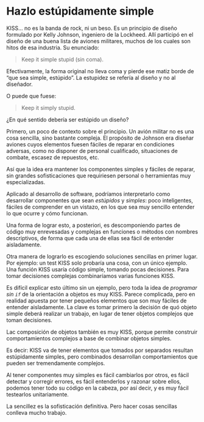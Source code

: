 # Hazlo estúpidamente simple

KISS… no es la banda de rock, ni un beso. Es un principio de diseño formulado por Kelly Johnson, ingeniero de la Lockheed. Allí participó en el diseño de una buena lista de aviones militares, muchos de los cuales son hitos de esa industria. Su enunciado:

> Keep it simple stupid (sin coma).

Efectivamente, la forma original no lleva coma y pierde ese matiz borde de “que sea simple, estúpido”. La estupidez se refería al diseño y no al diseñador.

O puede que fuese:

> Keep it simply stupid.

¿En qué sentido debería ser estúpido un diseño?

Primero, un poco de contexto sobre el principio. Un avión militar no es una cosa sencilla, sino bastante compleja. El propósito de Johnson era diseñar aviones cuyos elementos fuesen fáciles de reparar en condiciones adversas, como no disponer de personal cualificado, situaciones de combate, escasez de repuestos, etc.

Así que la idea era mantener los componentes simples y fáciles de reparar, sin grandes sofisticaciones que requiriesen personal o herramientas muy especializadas.

Aplicado al desarrollo de software, podríamos interpretarlo como desarrollar componentes que sean _estúpidos_ y _simples_: poco inteligentes, fáciles de comprender en un vistazo, en los que sea muy sencillo entender lo que ocurre y cómo funcionan.

Una forma de lograr esto, a posteriori, es descomponiendo partes de código muy enrevesadas y complejas en funciones o métodos con nombres descriptivos, de forma que cada una de ellas sea fácil de entender aisladamente.

Otra manera de lograrlo es escogiendo soluciones sencillas en primer lugar. Por ejemplo: un test KISS solo probaría una cosa, con un único ejemplo. Una función KISS usaría código simple, tomando pocas decisiones. Para tomar decisiones complejas combinaríamos varias funciones KISS.

Es difícil explicar esto último sin un ejemplo, pero toda la idea de _programar sin `if`_ de la orientación a objetos es muy KISS. Parece complicada, pero en realidad apuesta por tener pequeños elementos que son muy fáciles de entender aisladamente. La clave es tomar primero la decisión de quó objeto simple deberá realizar un trabajo, en lugar de tener objetos complejos que toman decisiones. 

Lac composición de objetos también es muy KISS, porque permite construir comportamientos complejos a base de combinar objetos simples.

Es decir: KISS va de tener elementos que tomados por separados resultan estúpidamente simples, pero combinados desarrollan comportamientos que pueden ser tremendamente complejos.

Al tener componentes muy simples es fácil cambiarlos por otros, es fácil detectar y corregir errores, es fácil entenderlos y razonar sobre ellos, podemos tener todo su código en la cabeza, por así decir, y es muy fácil testearlos unitariamente.

La sencillez es la sofisticación definitiva. Pero hacer cosas sencillas conlleva mucho trabajo.